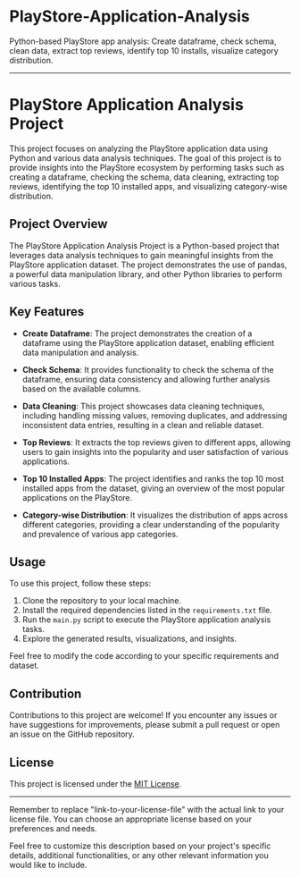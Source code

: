 # PlayStore-Application-Analysis
Python-based PlayStore app analysis: Create dataframe, check schema, clean data, extract top reviews, identify top 10 installs, visualize category distribution.


---

# PlayStore Application Analysis Project

This project focuses on analyzing the PlayStore application data using Python and various data analysis techniques. The goal of this project is to provide insights into the PlayStore ecosystem by performing tasks such as creating a dataframe, checking the schema, data cleaning, extracting top reviews, identifying the top 10 installed apps, and visualizing category-wise distribution.

## Project Overview

The PlayStore Application Analysis Project is a Python-based project that leverages data analysis techniques to gain meaningful insights from the PlayStore application dataset. The project demonstrates the use of pandas, a powerful data manipulation library, and other Python libraries to perform various tasks.

## Key Features

- **Create Dataframe**: The project demonstrates the creation of a dataframe using the PlayStore application dataset, enabling efficient data manipulation and analysis.

- **Check Schema**: It provides functionality to check the schema of the dataframe, ensuring data consistency and allowing further analysis based on the available columns.

- **Data Cleaning**: This project showcases data cleaning techniques, including handling missing values, removing duplicates, and addressing inconsistent data entries, resulting in a clean and reliable dataset.

- **Top Reviews**: It extracts the top reviews given to different apps, allowing users to gain insights into the popularity and user satisfaction of various applications.

- **Top 10 Installed Apps**: The project identifies and ranks the top 10 most installed apps from the dataset, giving an overview of the most popular applications on the PlayStore.

- **Category-wise Distribution**: It visualizes the distribution of apps across different categories, providing a clear understanding of the popularity and prevalence of various app categories.

## Usage

To use this project, follow these steps:

1. Clone the repository to your local machine.
2. Install the required dependencies listed in the `requirements.txt` file.
3. Run the `main.py` script to execute the PlayStore application analysis tasks.
4. Explore the generated results, visualizations, and insights.

Feel free to modify the code according to your specific requirements and dataset.

## Contribution

Contributions to this project are welcome! If you encounter any issues or have suggestions for improvements, please submit a pull request or open an issue on the GitHub repository.

## License

This project is licensed under the [MIT License](link-to-your-license-file).

---

Remember to replace "link-to-your-license-file" with the actual link to your license file. You can choose an appropriate license based on your preferences and needs.

Feel free to customize this description based on your project's specific details, additional functionalities, or any other relevant information you would like to include.
